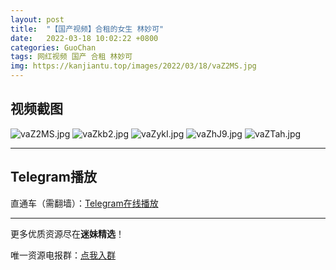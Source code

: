 ```yaml
---
layout: post
title:  "【国产视频】合租的女生 林妙可"
date:   2022-03-18 10:02:22 +0800
categories: GuoChan
tags: 网红视频 国产 合租 林妙可
img: https://kanjiantu.top/images/2022/03/18/vaZ2MS.jpg
---
```



## 视频截图

![vaZ2MS.jpg](https://kanjiantu.top/images/2022/03/18/vaZ2MS.jpg)
![vaZkb2.jpg](https://kanjiantu.top/images/2022/03/18/vaZkb2.jpg)
![vaZykI.jpg](https://kanjiantu.top/images/2022/03/18/vaZykI.jpg)
![vaZhJ9.jpg](https://kanjiantu.top/images/2022/03/18/vaZhJ9.jpg)
![vaZTah.jpg](https://kanjiantu.top/images/2022/03/18/vaZTah.jpg)

* * *
## Telegram播放

直通车（需翻墙）：[Telegram在线播放](https://t.me/mimeijingxuan/144)

* * *
更多优质资源尽在**迷妹精选**！

唯一资源电报群：[点我入群](https://t.me/mimeijingxuan)


